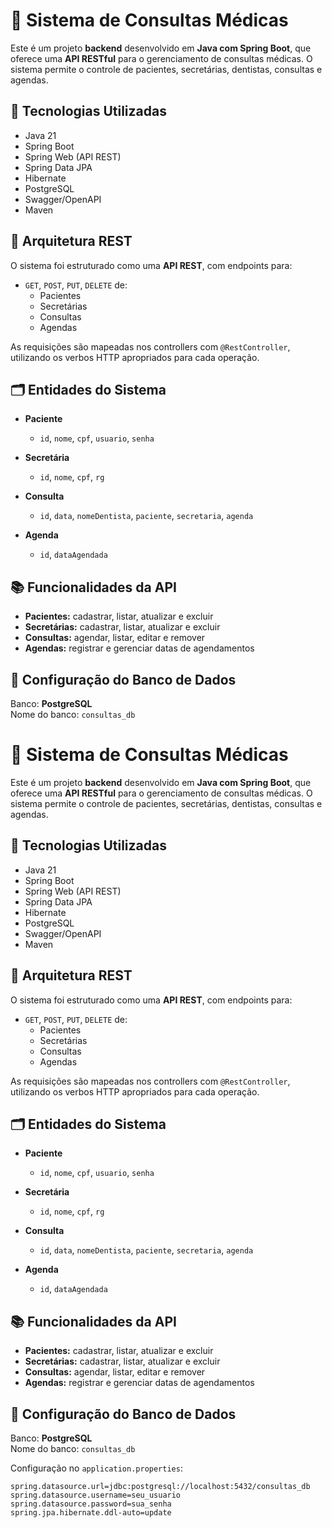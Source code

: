 # 🏥 Sistema de Consultas Médicas

Este é um projeto **backend** desenvolvido em **Java com Spring Boot**, que oferece uma **API RESTful** para o gerenciamento de consultas médicas. O sistema permite o controle de pacientes, secretárias, dentistas, consultas e agendas.

## 🚀 Tecnologias Utilizadas

- Java 21  
- Spring Boot  
- Spring Web (API REST)  
- Spring Data JPA  
- Hibernate  
- PostgreSQL  
- Swagger/OpenAPI  
- Maven

## 🧩 Arquitetura REST

O sistema foi estruturado como uma **API REST**, com endpoints para:

- `GET`, `POST`, `PUT`, `DELETE` de:
  - Pacientes
  - Secretárias
  - Consultas
  - Agendas

As requisições são mapeadas nos controllers com `@RestController`, utilizando os verbos HTTP apropriados para cada operação.

## 🗂️ Entidades do Sistema

- **Paciente**
  - `id`, `nome`, `cpf`, `usuario`, `senha`

- **Secretária**
  - `id`, `nome`, `cpf`, `rg`

- **Consulta**
  - `id`, `data`, `nomeDentista`, `paciente`, `secretaria`, `agenda`

- **Agenda**
  - `id`, `dataAgendada`

## 📚 Funcionalidades da API

- **Pacientes:** cadastrar, listar, atualizar e excluir
- **Secretárias:** cadastrar, listar, atualizar e excluir
- **Consultas:** agendar, listar, editar e remover
- **Agendas:** registrar e gerenciar datas de agendamentos

## 🔧 Configuração do Banco de Dados

Banco: **PostgreSQL**  
Nome do banco: `consultas_db`

# 🏥 Sistema de Consultas Médicas

Este é um projeto **backend** desenvolvido em **Java com Spring Boot**, que oferece uma **API RESTful** para o gerenciamento de consultas médicas. O sistema permite o controle de pacientes, secretárias, dentistas, consultas e agendas.

## 🚀 Tecnologias Utilizadas

- Java 21  
- Spring Boot  
- Spring Web (API REST)  
- Spring Data JPA  
- Hibernate  
- PostgreSQL  
- Swagger/OpenAPI  
- Maven

## 🧩 Arquitetura REST

O sistema foi estruturado como uma **API REST**, com endpoints para:

- `GET`, `POST`, `PUT`, `DELETE` de:
  - Pacientes
  - Secretárias
  - Consultas
  - Agendas

As requisições são mapeadas nos controllers com `@RestController`, utilizando os verbos HTTP apropriados para cada operação.

## 🗂️ Entidades do Sistema

- **Paciente**
  - `id`, `nome`, `cpf`, `usuario`, `senha`

- **Secretária**
  - `id`, `nome`, `cpf`, `rg`

- **Consulta**
  - `id`, `data`, `nomeDentista`, `paciente`, `secretaria`, `agenda`

- **Agenda**
  - `id`, `dataAgendada`

## 📚 Funcionalidades da API

- **Pacientes:** cadastrar, listar, atualizar e excluir
- **Secretárias:** cadastrar, listar, atualizar e excluir
- **Consultas:** agendar, listar, editar e remover
- **Agendas:** registrar e gerenciar datas de agendamentos

## 🔧 Configuração do Banco de Dados

Banco: **PostgreSQL**  
Nome do banco: `consultas_db`

Configuração no `application.properties`:

```properties
spring.datasource.url=jdbc:postgresql://localhost:5432/consultas_db
spring.datasource.username=seu_usuario
spring.datasource.password=sua_senha
spring.jpa.hibernate.ddl-auto=update
